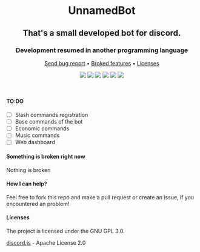 <p align="center">
  <h1 align="center">UnnamedBot</h1>
</p>
<p align="center">
  <h2 align="center">That's a small developed bot for discord.</h2>
  <h3 align="center">Development resumed in another programming language</h3>
</p>
<p align="center">
  <a href="https://github.com/OctoBanon-Main/Unnamed-bot/issues">Send bug report</a>
  •
  <a href="https://github.com/OctoBanon-Main/Unnamed-bot#something-is-broken-right-now">Broked features</a>
  •
  <a href="https://github.com/OctoBanon-Main/Unnamed-bot#licenses">Licenses</a>
</p>

<p align="center">
  <img src="https://img.shields.io/github/contributors/OctoBanon-Main/UnnamedBot?style=for-the-badge"/>
  <img src="https://img.shields.io/github/forks/OctoBanon-Main/UnnamedBot?style=for-the-badge"/>
  <img src="https://img.shields.io/github/stars/OctoBanon-Main/UnnamedBot?style=for-the-badge"/>
  <img src="https://img.shields.io/github/issues/OctoBanon-Main/UnnamedBot?style=for-the-badge"/>
  <img src="https://img.shields.io/github/downloads/OctoBanon-Main/UnnamedBot/total?style=for-the-badge"/>
  <img src="https://img.shields.io/github/license/OctoBanon-Main/UnnamedBot?style=for-the-badge"/>
</p>
<br />

#### TO:DO
- [ ] Slash commands registration
- [ ] Base commands of the bot
- [ ] Economic commands
- [ ] Music commands
- [ ] Web dashboard

#### Something is broken right now
Nothing is broken

#### How I can help?
Feel free to fork this repo and make a pull request or create an issue, if you encountered an problem!

#### Licenses
The project is licensed under the GNU GPL 3.0.

[discord.js](https://github.com/discordjs/discord.js) - Apache License 2.0
